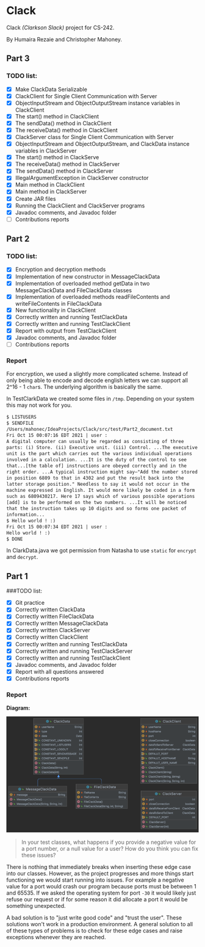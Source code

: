 # Clack
Clack _(Clarkson Slack)_ project for CS-242.

By Humaira Rezaie and Christopher Mahoney.

## Part 3
### TODO list:
- [x] Make ClackData Serializable
- [x] ClackClient for Single Client Communication with Server
- [x] ObjectInputStream and ObjectOutputStream instance variables in ClackClient
- [x] The start() method in ClackClient
- [x] The sendData() method in ClackClient
- [x] The receiveData() method in ClackClient
- [x] ClackServer class for Single Client Communication with Server
- [x] ObjectInputStream and ObjectOutputStream, and ClackData instance variables in
  ClackServer
- [x] The start() method in ClackServe
- [x] The receiveData() method in ClackServer
- [x] The sendData() method in ClackServer
- [x] IllegalArgumentException in ClackServer constructor
- [x] Main method in ClackClient
- [x] Main method in ClackServer
- [x] Create JAR files
- [x] Running the ClackClient and ClackServer programs
- [x] Javadoc comments, and Javadoc folder
- [ ] Contributions reports

## Part 2
### TODO list:
- [x] Encryption and decryption methods
- [x] Implementation of new constructor in MessageClackData
- [x] Implementation of overloaded method getData in two MessageClackData and FileClackData classes
- [x] Implementation of overloaded methods readFileContents and writeFileContents in FileClackData
- [x] New functionality in ClackClient
- [x] Correctly written and running TestClackData
- [x] Correctly written and running TestClackClient
- [x] Report with output from TestClackClient
- [x] Javadoc comments, and Javadoc folder
- [ ] Contributions reports

### Report
For encryption, we used a slightly more complicated scheme. Instead of only being able to encode and decode english 
letters we can support all 2^16 - 1 `char`s. The underlying algorithm is basically the same.

In TestClarkData we created some files in `/tmp`. Depending on your system this may not work for you.

```
$ LISTUSERS
$ SENDFILE /Users/mahonec/IdeaProjects/Clack/src/test/Part2_document.txt
Fri Oct 15 00:07:16 EDT 2021 | user :
A digital computer can usually be regarded as consisting of three parts: (i) Store. (ii) Executive unit. (iii) Control. ...The executive unit is the part which carries out the various individual operations involved in a calculation. ...It is the duty of the control to see that...[the table of] instructions are obeyed correctly and in the right order. ...A typical instruction might say—"Add the number stored in position 6809 to that in 4302 and put the result back into the latter storage position." Needless to say it would not occur in the machine expressed in English. It would more likely be coded in a form such as 6809430217. Here 17 says which of various possible operations [add] is to be performed on the two numbers. ...It will be noticed that the instruction takes up 10 digits and so forms one packet of information...
$ Hello world ! :)
Fri Oct 15 00:07:34 EDT 2021 | user :
Hello world ! :)
$ DONE
```

In ClarkData.java we got permission from Natasha to use `static` for `encrypt` and `decrypt`.

## Part 1
###TODO list:
- [x] Git practice
- [x] Correctly written ClackData
- [x] Correctly written FileClackData
- [x] Correctly written MessageClackData
- [x] Correctly written ClackServer 
- [x] Correctly written ClackClient
- [x] Correctly written and running TestClackData
- [x] Correctly written and running TestClackServer
- [x] Correctly written and running TestClackClient
- [x] Javadoc comments, and Javadoc folder
- [x] Report with all questions answered
- [x] Contributions reports
  
### Report

**Diagram:**

![](screenshot.png)

> In your test classes, what happens if you provide a negative value for a port
number, or a null value for a user? How do you think you can fix these issues?

There is nothing that immediately breaks when inserting these edge case into our classes. 
However, as the project progresses and more things start functioning we would start running into issues.
For example a negative value for a port would crash our program because ports must be between 1 and 65535.
If we asked the operating system for port `-30` it would likely just refuse our request or if 
for some reason it did allocate a port it would be something unexpected.

A bad solution is to "just write good code" and "trust the user". These solutions won't work in a production 
environment. A general solution to all of these types of problems is to check for these edge cases and raise exceptions
whenever they are reached.